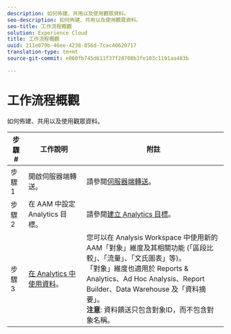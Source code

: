 ```yaml
---
description: 如何佈建、共用以及使用觀眾資料。
seo-description: 如何佈建、共用以及使用觀眾資料。
seo-title: 工作流程概觀
solution: Experience Cloud
title: 工作流程概觀
uuid: 211e079b-46ee-4238-856d-7cac40620717
translation-type: tm+mt
source-git-commit: e060fb745d611f37f28708b3fe103c1191aa483b

---
```



# 工作流程概觀

如何佈建、共用以及使用觀眾資料。

| 步驟 # | 工作說明 | 附註 |
|--- |--- |--- |
| 步驟 1 | 開啟伺服器端轉送。 | 請參閱[伺服器端轉送](/help/admin/admin/c-server-side-forwarding/ssf.md)。 |
| 步驟 2 | 在 AAM 中設定 Analytics 目標。 | 請參閱[建立 Analytics 目標](https://marketing.adobe.com/resources/help/en_US/aam/create-analytics-destination.html)。 |
| 步驟 3 | [在 Analytics 中使用資料](../../../integrate/c-audience-analytics/c-workflow/use-audience-data-analytics.md#concept_369266B9010947D59E5479547F1DCB8B)。 | 您可以在 Analysis Workspace 中使用新的 AAM「對象」維度及其相關功能 (「區段比較」、「流量」、「文氏圖表」等)。<br>「對象」維度也適用於 Reports &amp; Analytics、Ad Hoc Analysis、Report Builder、Data Warehouse 及「資料摘要」。<br>**注意**: 資料饋送只包含對象ID，而不包含對象名稱。 |
